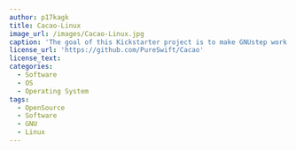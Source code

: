 ```yaml
---
author: p17kagk 
title: Cacao-Linux
image_url: /images/Cacao-Linux.jpg
caption: 'The goal of this Kickstarter project is to make GNUstep work seamlessly with all of the platforms it currently runs on and to complete the necessary work to make it fully compatible with, at least, the version of the Cocoa APIs available on 10.12 and to make a reference Linux distribution for GNUstep '
license_url: 'https://github.com/PureSwift/Cacao'
license_text: 
categories:
  - Software 
  - OS
  - Operating System
tags:
  - OpenSource
  - Software
  - GNU
  - Linux
---
```

